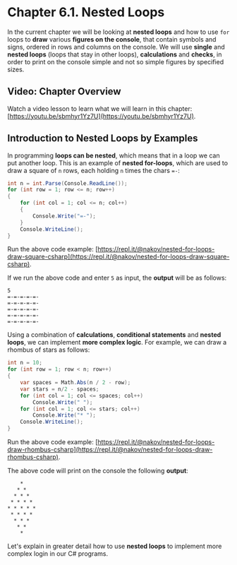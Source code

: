 # Chapter 6.1. Nested Loops

In the current chapter we will be looking at **nested loops** and how to use `for` loops to **draw** various **figures on the console**, that contain symbols and signs, ordered in rows and columns on the console. We will use **single** and **nested loops** (loops that stay in other loops), **calculations** and **checks**, in order to print on the console simple and not so simple figures by specified sizes.

## Video: Chapter Overview

Watch a video lesson to learn what we will learn in this chapter: [https://youtu.be/sbmhyr1Yz7U](https://youtu.be/sbmhyr1Yz7U).

## Introduction to Nested Loops by Examples

In programming **loops can be nested**, which means that in a loop we can put another loop. This is an example of **nested for-loops**, which are used to draw a square of `n` rows, each holding `n` times the chars `=-`:

```csharp
int n = int.Parse(Console.ReadLine());
for (int row = 1; row <= n; row++)
{
    for (int col = 1; col <= n; col++)
    {
        Console.Write("=-");
    }
    Console.WriteLine();
}
```

Run the above code example: [https://repl.it/@nakov/nested-for-loops-draw-square-csharp](https://repl.it/@nakov/nested-for-loops-draw-square-csharp).

If we run the above code and enter `5` as input, the **output** will be as follows:

```
5
=-=-=-=-=-
=-=-=-=-=-
=-=-=-=-=-
=-=-=-=-=-
=-=-=-=-=-
```

Using a combination of **calculations**, **conditional statements** and **nested loops**, we can implement **more complex logic**. For example, we can draw a rhombus of stars as follows:

```csharp
int n = 10;
for (int row = 1; row < n; row++)
{
    var spaces = Math.Abs(n / 2 - row);
    var stars = n/2 - spaces;
    for (int col = 1; col <= spaces; col++)
        Console.Write(" ");
    for (int col = 1; col <= stars; col++)
        Console.Write("* ");
    Console.WriteLine();
}
```

Run the above code example: [https://repl.it/@nakov/nested-for-loops-draw-rhombus-csharp](https://repl.it/@nakov/nested-for-loops-draw-rhombus-csharp).

The above code will print on the console the following **output**:

```
    *
   * *
  * * *
 * * * *
* * * * *
 * * * *
  * * *
   * *
    *
```

Let's explain in greater detail how to use **nested loops** to implement more complex login in our C\# programs.

